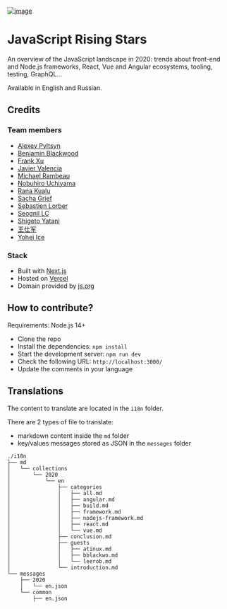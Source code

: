 [![image](https://user-images.githubusercontent.com/5546996/104084816-f63d2200-528d-11eb-96ca-50296b643f6e.png)](https://javascript-risingstars.vercel.app/)

# JavaScript Rising Stars

An overview of the JavaScript landscape in 2020: trends about front-end and Node.js frameworks, React, Vue and Angular ecosystems, tooling, testing, GraphQL...

Available in English and Russian.
## Credits

### Team members

- [Alexey Pyltsyn](https://lex111.ru/)
- [Benjamin Blackwood](https://twitter.com/B_Blackwo)
- [Frank Xu](https://github.com/frankyxhl)
- [Javier Valencia](http://www.jvalen.com)
- [Michael Rambeau](https://michaelrambeau.com)
- [Nobuhiro Uchiyama](https://github.com/azukiwasher)
- [Rana Kualu](https://github.com/NurseAngel)
- [Sacha Grief](http://sachagreif.com/)
- [Sebastien Lorber](https://sebastienlorber.com/)
- [Seognil LC](https://github.com/seognil)
- [Shigeto Yatani](https://www.facebook.com/vanxx2)
- [王仕军](https://github.com/wangshijun)
- [Yohei Ice](https://github.com/meltedice)

### Stack

- Built with [Next.js](https://nextjs.org/)
- Hosted on [Vercel](https://vercel.com/)
- Domain provided by [js.org](https://dns.js.org/)

## How to contribute?

Requirements: Node.js 14+

- Clone the repo
- Install the dependencies: `npm install`
- Start the development server: `npm run dev`
- Check the following URL: `http://localhost:3000/`
- Update the comments in your language

## Translations

The content to translate are located in the `i18n` folder.

There are 2 types of file to translate:

- markdown content inside the `md` folder
- key/values messages stored as JSON in the `messages` folder

```
./i18n
├── md
│   └── collections
│       └── 2020
│           └── en
│               ├── categories
│               │   ├── all.md
│               │   ├── angular.md
│               │   ├── build.md
│               │   ├── framework.md
│               │   ├── nodejs-framework.md
│               │   ├── react.md
│               │   └── vue.md
│               ├── conclusion.md
│               ├── guests
│               │   ├── atinux.md
│               │   ├── bblackwo.md
│               │   └── leerob.md
│               └── introduction.md
└── messages
    ├── 2020
    │   └── en.json
    └── common
        ├── en.json
```
